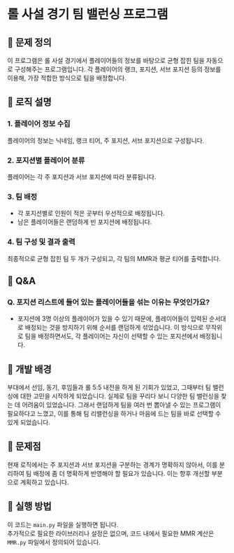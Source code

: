 # 롤 사설 경기 팀 밸런싱 프로그램

## 📌 문제 정의
이 프로그램은 롤 사설 경기에서 플레이어들의 정보를 바탕으로 균형 잡힌 팀을 자동으로 구성해주는 프로그램입니다. 각 플레이어의 랭크, 포지션, 서브 포지션 등의 정보를 이용해, 가장 적합한 방식으로 팀을 배정합니다.

## 🔄 로직 설명

### 1. 플레이어 정보 수집
플레이어의 정보는 닉네임, 랭크 티어, 주 포지션, 서브 포지션으로 구성됩니다.

### 2. 포지션별 플레이어 분류
플레이어는 각 주 포지션과 서브 포지션에 따라 분류됩니다.

### 3. 팀 배정
- 각 포지션별로 인원이 적은 곳부터 우선적으로 배정됩니다.
- 남은 플레이어들은 랜덤하게 빈 포지션에 배정됩니다.

### 4. 팀 구성 및 결과 출력
최종적으로 균형 잡힌 팀 두 개가 구성되고, 각 팀의 MMR과 평균 티어를 출력합니다.

## 🤔 Q&A

### Q. 포지션 리스트에 들어 있는 플레이어들을 섞는 이유는 무엇인가요?
- 포지션에 3명 이상의 플레이어가 있을 수 있기 때문에, 플레이어들이 입력된 순서대로 배정되는 것을 방지하기 위해 순서를 랜덤하게 섞었습니다. 이 방식으로 무작위로 팀을 배정하면서도, 각 플레이어는 자신이 선택할 수 있는 포지션에서 배정됩니다.

## 📝 개발 배경
부대에서 선임, 동기, 후임들과 롤 5:5 내전을 하게 된 기회가 있었고, 그때부터 팀 밸런싱에 대한 고민을 시작하게 되었습니다. 실제로 팀을 꾸리다 보니 다양한 팀 밸런싱을 찾는 데 어려움이 있었습니다. 그래서 랜덤하게 팀을 여러 번 뽑아낼 수 있는 프로그램이 필요하다고 느꼈고, 이를 통해 팀 리밸런싱을 하거나 마음에 드는 팀을 바로 선택할 수 있게 되었습니다.

## 🔧 문제점
현재 로직에서는 주 포지션과 서브 포지션을 구분하는 경계가 명확하지 않아서, 이를 분리하여 팀 배정에 좀 더 명확하게 반영해야 할 필요가 있습니다. 이는 향후 개선할 부분으로 계획하고 있습니다.

## 🚀 실행 방법
이 코드는 `main.py` 파일을 실행하면 됩니다.  
추가적으로 필요한 라이브러리나 설정은 없으며, 코드 내에서 필요한 MMR 계산은 `MMR.py` 파일에서 정의되어 있습니다.

